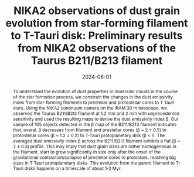 ---
title: "NIKA2 observations of dust grain evolution from star-forming filament to T-Tauri disk: Preliminary results from NIKA2 observations of the Taurus B211/B213 filament"
collection: "publications"
category: "co_procs"
permalink: /publications/2024EPJWC29300035N
link: https://ui.adsabs.harvard.edu/abs/2024EPJWC.29300035N/abstract
date: 2024-06-01
venue: "mm Universe 2023 - Observing the Universe at mm Wavelengths"
citation: "Katsioli, S., Adam, R., Ade, P., et al. (2024), mm Universe 2023 - Observing the Universe at mm Wavelengths, 293, 00026."
abstract: "To understand the evolution of dust properties in molecular clouds in the course of the star formation process, we constrain the changes in the dust emissivity index from star-forming filaments to prestellar and protostellar cores to T Tauri stars. Using the NIKA2 continuum camera on the IRAM 30 m telescope. we observed the Taurus B211/B2I3 filament at 1.2 mm and 2 mm with unprecedented sensitivity and used the resulting maps to derive the dust emissivity index β. Our sample of 105 objects detected in the β map of the B211/B213 filament indicates that, overal. β decreases from filament and prestellar cores (β ~ 2 ± 0.5) to protostellar cores (β ~ 1.2 ± 0.2) to T-Tauri protoplanetary disk (β &lt; I). The averaged dust emissivity index β across the B211/B2I3 filament exhibits a flat (β ~ 2 ± 0.3) profile. This may imply that dust grain sizes are rather homogeneous in the filament, start to grow significantly in size only after the onset of the gravitational contraction/collapse of prestellar cores to protostars, reaching big sizes in T Tauri protoplanetary disks. This evolution from the parent filament to T-Tauri disks happens on a timescale of about 1-2 Myr."
---